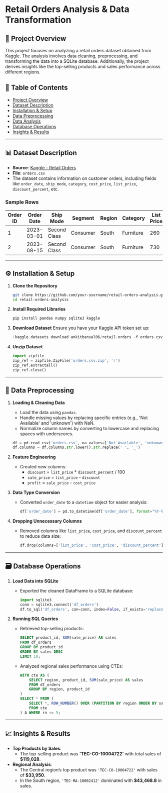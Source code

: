 # Retail Orders Analysis & Data Transformation

## 📑 Project Overview
This project focuses on analyzing a retail orders dataset obtained from Kaggle. The analysis involves data cleaning, preprocessing, and transforming the data into a SQLite database. Additionally, the project derives insights like the top-selling products and sales performance across different regions.

## 📂 Table of Contents
- [Project Overview](#project-overview)
- [Dataset Description](#dataset-description)
- [Installation & Setup](#installation--setup)
- [Data Preprocessing](#data-preprocessing)
- [Data Analysis](#data-analysis)
- [Database Operations](#database-operations)
- [Insights & Results](#insights--results)

---

## 📊 Dataset Description
- **Source**: [Kaggle - Retail Orders](https://www.kaggle.com/datasets/ankitbansal06/retail-orders)
- **File**: `orders.csv`
- The dataset contains information on customer orders, including fields like `order_date`, `ship_mode`, `category`, `cost_price`, `list_price`, `discount_percent`, etc.

### Sample Rows
| Order ID | Order Date | Ship Mode    | Segment  | Region | Category     | List Price | Quantity | Discount Percent |
|----------|------------|--------------|----------|--------|--------------|------------|----------|------------------|
| 1        | 2023-03-01 | Second Class | Consumer | South  | Furniture    | 260        | 2        | 2                |
| 2        | 2023-08-15 | Second Class | Consumer | South  | Furniture    | 730        | 3        | 3                |

---

## ⚙️ Installation & Setup

1. **Clone the Repository**
   ```bash
   git clone https://github.com/your-username/retail-orders-analysis.git
   cd retail-orders-analysis
   ```

2. **Install Required Libraries**
   ```bash
   pip install pandas numpy sqlite3 kaggle
   ```

3. **Download Dataset**
   Ensure you have your Kaggle API token set up:
   ```python
   !kaggle datasets download ankitbansal06/retail-orders -f orders.csv
   ```

4. **Unzip Dataset**
   ```python
   import zipfile
   zip_ref = zipfile.ZipFile('orders.csv.zip', 'r')
   zip_ref.extractall()
   zip_ref.close()
   ```

---

## 🧹 Data Preprocessing

1. **Loading & Cleaning Data**
   - Load the data using `pandas`.
   - Handle missing values by replacing specific entries (e.g., 'Not Available' and 'unknown') with NaN.
   - Normalize column names by converting to lowercase and replacing spaces with underscores.
   
   ```python
   df = pd.read_csv('orders.csv', na_values=['Not Available', 'unknown'])
   df.columns = df.columns.str.lower().str.replace(' ', '_')
   ```

2. **Feature Engineering**
   - Created new columns:
     - `discount` = `list_price` * `discount_percent` / 100
     - `sale_price` = `list_price` - `discount`
     - `profit` = `sale_price` - `cost_price`

3. **Data Type Conversion**
   - Converted `order_date` to a `datetime` object for easier analysis:
     ```python
     df['order_date'] = pd.to_datetime(df['order_date'], format="%Y-%m-%d")
     ```

4. **Dropping Unnecessary Columns**
   - Removed columns like `list_price`, `cost_price`, and `discount_percent` to reduce data size:
     ```python
     df.drop(columns=['list_price', 'cost_price', 'discount_percent'], inplace=True, errors='ignore')
     ```

---

## 🗃️ Database Operations

1. **Load Data into SQLite**
   - Exported the cleaned DataFrame to a SQLite database:
     ```python
     import sqlite3
     conn = sqlite3.connect('df_orders')
     df.to_sql('df_orders', con=conn, index=False, if_exists='replace')
     ```

2. **Running SQL Queries**
   - Retrieved top-selling products:
     ```sql
     SELECT product_id, SUM(sale_price) AS sales
     FROM df_orders
     GROUP BY product_id
     ORDER BY sales DESC
     LIMIT 10;
     ```

   - Analyzed regional sales performance using CTEs:
     ```sql
     WITH cte AS (
         SELECT region, product_id, SUM(sale_price) AS sales
         FROM df_orders
         GROUP BY region, product_id
     )
     SELECT * FROM (
         SELECT *, ROW_NUMBER() OVER (PARTITION BY region ORDER BY sales DESC) AS rn
         FROM cte
     ) A WHERE rn <= 5;
     ```

---

## 📈 Insights & Results
- **Top Products by Sales**:
  - The top-selling product was **'TEC-CO-10004722'** with total sales of **$119,028**.
- **Regional Analysis**:
  - The Central region’s top product was `'TEC-CO-10004722'` with sales of **$33,950**.
  - In the South region, `'TEC-MA-10002412'` dominated with **$43,468.8** in sales.

